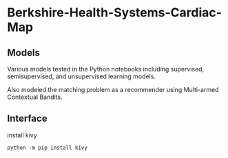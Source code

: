 # Berkshire-Health-Systems-Cardiac-Map

## Models
Various models tested in the Python notebooks including supervised, semisupervised, and unsupervised learning models.

Also modeled the matching problem as a recommender using Multi-armed Contextual Bandits.

## Interface
install kivy
```
python -m pip install kivy
```
